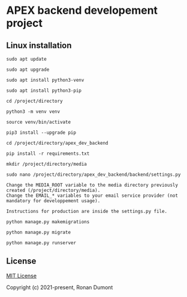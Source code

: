 # APEX backend developement project

 
## Linux installation

```
sudo apt update
```

```
sudo apt upgrade
```

```
sudo apt install python3-venv
```

```
sudo apt install python3-pip
```

```
cd /project/directory
```

```
python3 -m venv venv
```

```
source venv/bin/activate
```

```
pip3 install --upgrade pip
```

```
cd /project/directory/apex_dev_backend
```

```
pip install -r requirements.txt
```

```
mkdir /project/directory/media
```

```
sudo nano /project/directory/apex_dev_backend/backend/settings.py

Change the MEDIA_ROOT variable to the media directory previously created (/project/directory/media).
Change the EMAIL_* variables to your email service provider (not mandatory for developpement usage).

Instructions for production are inside the settings.py file.
```



```
python manage.py makemigrations
```

```
python manage.py migrate
```

```
python manage.py runserver
```

## License

[MIT License](https://opensource.org/licenses/MIT)
 
Copyright (c) 2021-present, Ronan Dumont
